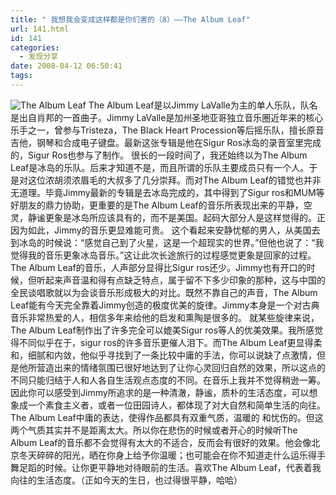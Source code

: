 ```yaml
---
title: " 我想我会变成这样都是你们害的（8）——The Album Leaf"
url: 141.html
id: 141
categories:
  - 发现分享
date: 2008-04-12 06:50:41
tags:
---
```


![The Album Leaf](../../../images/2008/04/tal.jpg) The Album Leaf是以Jimmy LaValle为主的单人乐队，队名是出自肖邦的一首曲子。Jimmy LaValle是加州圣地亚哥独立音乐圈近年来的核心乐手之一，曾参与Tristeza，The Black Heart Procession等后摇乐队，擅长原音吉他，钢琴和合成电子键盘。最新这张专辑是他在Sigur Ros冰岛的录音室里完成的，Sigur Ros也参与了制作。 很长的一段时间了，我还始终以为The Album Leaf是冰岛的乐队。后来才知道不是，而且所谓的乐队主要成员只有一个人。于是对这位浓胡须浓眉毛的大叔多了几分崇拜。而对The Album Leaf的错觉也并非无道理。毕竟Jimmy最新的专辑是去冰岛完成的，其中得到了Sigur ros和MUM等好朋友的鼎力协助，更重要的是The Album Leaf的音乐所表现出来的平静，空灵，静谧更象是冰岛所应该具有的，而不是美国。起码大部分人是这样觉得的。正因为如此，Jimmy的音乐更显难能可贵。 这个看起来安静忧郁的男人，从美国去到冰岛的时候说：“感觉自己到了火星，这是一个超现实的世界。”但他也说了：“我觉得我的音乐更象冰岛音乐。”这让此次长途旅行的过程感觉更象是回家的过程。 The Album Leaf的音乐，人声部分显得比Sigur ros还少。Jimmy也有开口的时候，但听起来声音温和得有点缺乏特点，属于留不下多少印象的那种，这与中国的全民谈唱歌就以为会谈音乐形成极大的对比。既然不靠自己的声音，The Album Leaf能有今天完全靠着Jimmy创造的极度优美的旋律。Jimmy本身是一个对古典音乐非常热爱的人，相信多年来给他的启发和熏陶是很多的。 就某些旋律来说，The Album Leaf制作出了许多完全可以媲美Sigur ros等人的优美效果。我所感觉得不同似乎在于，sigur ros的许多音乐更催人泪下。而The Album Leaf更显得柔和，细腻和内敛，他似乎寻找到了一条比较中庸的手法，你可以说缺了点激情，但是他所营造出来的情绪氛围已很好地达到了让你心灵回归自然的效果，所以这点的不同只能归结于人和人各自生活观点态度的不同。在音乐上我并不觉得稍逊一筹。因此你可以感受到Jimmy所追求的是一种清澈，静谧，质朴的生活态度，可以想象成一个素食主义者，或者一位田园诗人，都体现了对大自然和简单生活的向往。 The Album Leaf中庸的表达，使得作品都具有双重气质，温暖的 和忧伤的。但这两个气质其实并不是距离太大。所以你在悲伤的时候或者开心的时候听The Album Leaf的音乐都不会觉得有太大的不适合，反而会有很好的效果。他会像北京冬天碎碎的阳光，晒在你身上给予你温暖；也可能会在你不知道走什么运乐得手舞足蹈的时候。让你更平静地对待眼前的生活。喜欢The Album Leaf，代表着我向往的生活态度。（正如今天的生日，也过得很平静，哈哈）